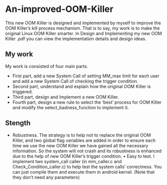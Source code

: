 # An-improved-OOM-Killer
This new OOM Killer is designed and implemented by myself to  improve the OOM Killer’s kill process mechanism. That is to say, my work is to make the original Linux OOM Killer smarter.
In Design and Implementing my new OOM Killer .pdf you can view the implementation details and design ideas.
## My work
My work is consisted of four main parts. 
* First part, add a new System Call of setting
MM_max limit for each user and add a new System Call of checking the trigger condition.
* Second part, understand and explain how the original OOM Killer is triggered.
* Third part, design and Implement a new OOM Killer. 
* Fourth part, design a new rule to select the ‘best’
process for OOM Killer and modify the select_badness_function to implement it.
## Stength
* Robustness. The strategy is to help not to replace the original OOM Killer, and two
global flag variables are added in order to ensure each time we use the new OOM Killer we
have gained all the necessary information. So the system will not crash and its robustness is
enhanced due to the help of new OOM Killer’s trigger condition.
• Easy to test. I implement two system_call caller (in mm_caller.c and
Check_Condition_caller.c) to help test the system calls’ correctness. You can just compile
them and execute them in android kernel. (Note that they don’t need any parameters)

